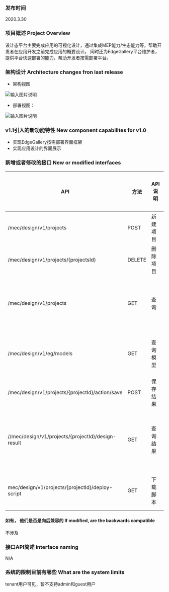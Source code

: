 ### 发布时间
2020.3.30

### 项目概述 Project Overview
设计态平台主要完成应用的可视化设计，通过集成MEP能力/生态能力等，帮助开发者在应用开发之前完成应用的概要设计。
同时还为EdgeGallery平台维护者，提供平台快速部署的能力，帮助开发者按需部署平台。

### 架构设计   Architecture changes fron last release

- 架构视图

![输入图片说明](https://images.gitee.com/uploads/images/2021/0202/115602_7be3ddac_5659718.png "屏幕截图.png")

- 部署视图：

![输入图片说明](https://images.gitee.com/uploads/images/2021/0202/115629_422f6336_5659718.png "屏幕截图.png")

### v1.1引入的新功能特性 New component capabilites for v1.0
- 实现EdgeGallery按需部署界面框架
- 实现应用设计的界面展示

### 新增或者修改的接口  New or modified interfaces

| API | 方法 | API说明 | 修改或新增 | 说明 |
| --- | --- | --- | --- | --- |
| /mec/design/v1/projects | POST | 新建项目 | 新增 | 创建一个设计任务 |
| /mec/design/v1/projects/{projectsId} | DELETE| 删除项目 | 新增 | 删除一个设计任务 |
| /mec/design/v1/projects| GET| 查询 | 新增| 查看所有的设计任务，支持分页|
| /mec/design/v1/eg/models    | GET| 查询模型 | 新增| 获取所有的eg组件模型 |
| /mec/design/v1/projects/{projectId}/action/save    | POST | 保存结果 | 新增 | 保存设计结果 |
| //mec/design/v1/projects/{projectId}/design-result   | GET| 查询结果 | 新增| 获取设计结果，用于界面展示结果 |
| mec/design/v1/projects/{projectId}/deploy-script    | GET| 下载脚本 | 新增| 获取设计后的部署脚本 |

#### 如有， 他们是否是向后兼容的 If modified, are the backwards compatible
不涉及

### 接口API简述 interface naming
N/A

### 系统的限制目前有哪些  What are the system limits
tenant用户可见，暂不支持admin和guest用户
